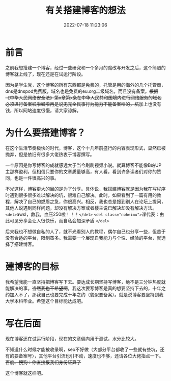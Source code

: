 ﻿---
title: 有关搭建博客的想法
tags: 个人
categories: 个人
swiper_index: 3
cover: https://bu.dusays.com/2022/09/01/63103a565d6b3.webp
description: 本来是第一篇文章的
abbrlink: 6d1af91
date: 2022-07-18 11:23:06
updated: 2022-09-11 21:23:03
---

# 前言

之前我想搭建一个博客，经过一些研究和一个多月的魔改与开发之后，这个简陋的博客就上线了，现在还是在试运行阶段。

因为是学生党，这个博客的所有东西都是免费的，托管是用的海外的几个托管商，dns是dnspod免费版，域名也是免费的eu.org二级域名，而且没有备案。~~根据《中华人民网络安全法》第x章第x条在中华人民共和国境内进行网络服务的域名必须进行备案呱啦呱啦再是说无完全民事行为能力不能备案啥的，坑~~加上也没有钱，所以网站速度很慢，请大家谅解。

# 为什么要搭建博客？

在这个生活节奏极快的时代，博客，这个十几年前盛行的内容表现形式，显然已被抛弃，但是依旧有很多大佬热衷于博客撰写。

一个原因是你写博客的成就感远大于当今刷刷视频小说。就算博客不能像B站UP主那样盈利，但相信只要你的文章质量够高，有人看，看到许多读者们对你的赞同，也是一件很高兴的事。

不光这样，博客更大的目的是为了分享。具体说，我搭建博客就是因为我在写程序时遇到很多很多难以解决的坑，很难自己解决。此时，如果看到了一篇有用的教程，解决了自己的燃眉之急，你很高兴。相反，我也总是搜到别人在论坛上提问，其他人说遇到同样问题，却没有解决方案或者楼主说已解决却没有解决方法。`<del>`awsl，救我，血压250啦！！！`</del>`   `<del class="noheimu">`课代表：由此可见分享会让人很快乐，而自私会加深矛盾 `</del>`

后来我也不想做自私的人了，就不光看别人的教程，偶尔自己也分享一些，但苦于没有合适的平台，限制蛮多。我需要一个展现自我能力与个性、经验的平台，就选择了搭建博客。

# 建博客的目标

我希望我能一直坚持把博客写下去。要达成长期坚持写博客，绝不是三分钟热度就能解决的事。~~当然我也不希望啊~~，我这次要写博客是真的想要坚持下去的，十年之约加入不了，那我自己也要完成十年之约（貌似要备案）。就是说博客要坚持到我大学本科毕业。希望这个目标能达成吧。

# 写在后面

现在博客还在试运行阶段，现在的文章偏向用于测试，水分比较大。

不知道什么时候才能被收录啊，seo不好做（大部分平台都收了一些就有些坑，还有的要备案号），其他平台引流也引不动，速度也不够，还请各位大佬指点一下。~~百度、搜狗：你直接报我们身份证算了~~

这个博客就这样吧。
